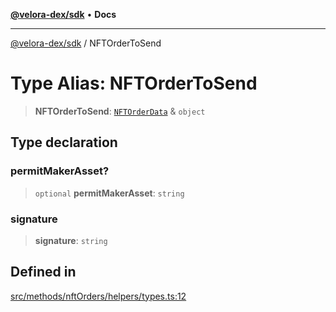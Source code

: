 [**@velora-dex/sdk**](../README.md) • **Docs**

***

[@velora-dex/sdk](../globals.md) / NFTOrderToSend

# Type Alias: NFTOrderToSend

> **NFTOrderToSend**: [`NFTOrderData`](NFTOrderData.md) & `object`

## Type declaration

### permitMakerAsset?

> `optional` **permitMakerAsset**: `string`

### signature

> **signature**: `string`

## Defined in

[src/methods/nftOrders/helpers/types.ts:12](https://github.com/VeloraDEX/sdk/blob/master/src/methods/nftOrders/helpers/types.ts#L12)
